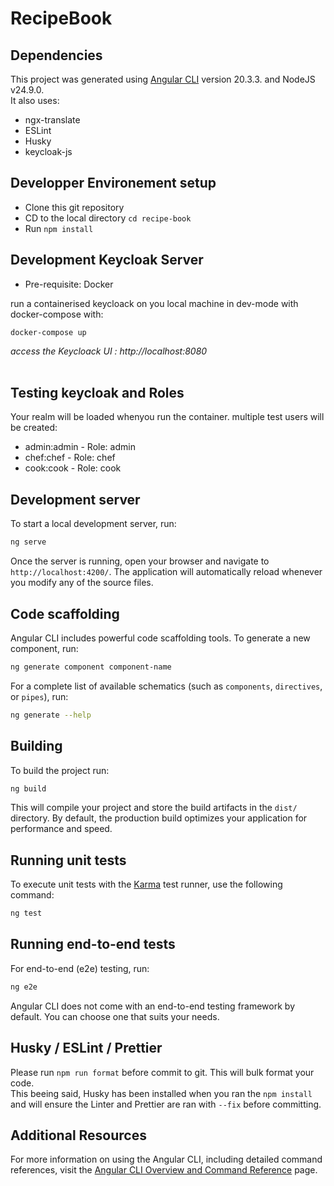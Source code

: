 # RecipeBook


## Dependencies

This project was generated using [Angular CLI](https://github.com/angular/angular-cli) version 20.3.3. and NodeJS v24.9.0.</br>
It also uses:

* ngx-translate
* ESLint
* Husky
* keycloak-js

## Developper Environement setup

* Clone this git repository
* CD to the local directory ```cd recipe-book```
* Run ```npm install```

## Development Keycloak Server

* Pre-requisite: Docker

run a containerised keycloack on you local machine in dev-mode with docker-compose with:

```
docker-compose up
```

*access the Keycloack UI : http://localhost:8080*
</br></br>

## Testing keycloak and Roles

Your realm will be loaded whenyou run the container. multiple test users will be created:

* admin:admin - Role: admin
* chef:chef   - Role: chef
* cook:cook   - Role: cook

## Development server

To start a local development server, run:

```bash
ng serve
```

Once the server is running, open your browser and navigate to `http://localhost:4200/`. The application will automatically reload whenever you modify any of the source files.

## Code scaffolding

Angular CLI includes powerful code scaffolding tools. To generate a new component, run:

```bash
ng generate component component-name
```

For a complete list of available schematics (such as `components`, `directives`, or `pipes`), run:

```bash
ng generate --help
```

## Building

To build the project run:

```bash
ng build
```

This will compile your project and store the build artifacts in the `dist/` directory. By default, the production build optimizes your application for performance and speed.

## Running unit tests

To execute unit tests with the [Karma](https://karma-runner.github.io) test runner, use the following command:

```bash
ng test
```

## Running end-to-end tests

For end-to-end (e2e) testing, run:

```bash
ng e2e
```

Angular CLI does not come with an end-to-end testing framework by default. You can choose one that suits your needs.

## Husky / ESLint / Prettier

Please run ```npm run format``` before commit to git. This will bulk format your code.</br>
This beeing said, Husky has been installed when you ran the ```npm install``` and will ensure the Linter and Prettier are ran with ```--fix``` before committing.

## Additional Resources

For more information on using the Angular CLI, including detailed command references, visit the [Angular CLI Overview and Command Reference](https://angular.dev/tools/cli) page.

